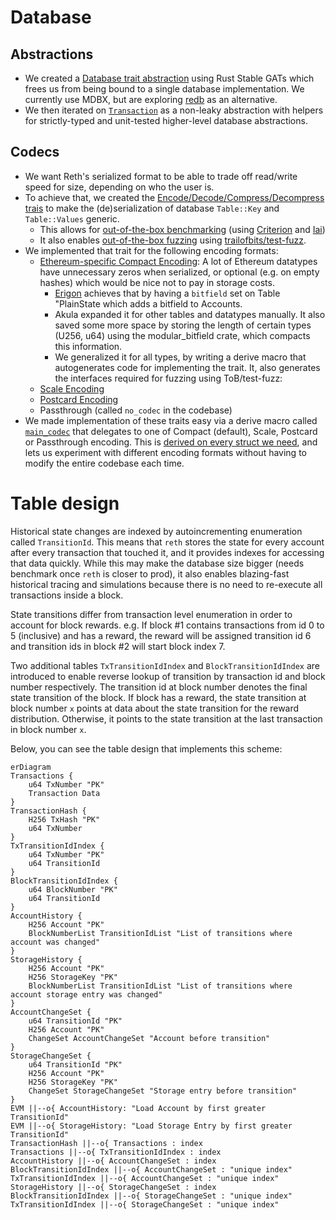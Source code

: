 # Database

## Abstractions

* We created a [Database trait abstraction](https://github.com/paradigmxyz/reth/blob/0d9b9a392d4196793736522f3fc2ac804991b45d/crates/interfaces/src/db/mod.rs) using Rust Stable GATs which frees us from being bound to a single database implementation. We currently use MDBX, but are exploring [redb](https://github.com/cberner/redb) as an alternative.
* We then iterated on [`Transaction`](https://github.com/paradigmxyz/reth/blob/0d9b9a392d4196793736522f3fc2ac804991b45d/crates/stages/src/db.rs#L14-L19) as a non-leaky abstraction with helpers for strictly-typed and unit-tested higher-level database abstractions.

## Codecs

* We want Reth's serialized format to be able to trade off read/write speed for size, depending on who the user is.
* To achieve that, we created the [Encode/Decode/Compress/Decompress trais](https://github.com/paradigmxyz/reth/blob/0d9b9a392d4196793736522f3fc2ac804991b45d/crates/interfaces/src/db/table.rs#L9-L36) to make the (de)serialization of database `Table::Key` and `Table::Values` generic.
    * This allows for [out-of-the-box benchmarking](https://github.com/paradigmxyz/reth/blob/0d9b9a392d4196793736522f3fc2ac804991b45d/crates/db/benches/encoding_iai.rs#L5) (using [Criterion](https://github.com/bheisler/criterion.rs) and [Iai](https://github.com/bheisler/iai))
    * It also enables [out-of-the-box fuzzing](https://github.com/paradigmxyz/reth/blob/0d9b9a392d4196793736522f3fc2ac804991b45d/crates/interfaces/src/db/codecs/fuzz/mod.rs) using [trailofbits/test-fuzz](https://github.com/trailofbits/test-fuzz).
* We implemented that trait for the following encoding formats:
    * [Ethereum-specific Compact Encoding](https://github.com/paradigmxyz/reth/blob/0d9b9a392d4196793736522f3fc2ac804991b45d/crates/codecs/derive/src/compact/mod.rs): A lot of Ethereum datatypes have unnecessary zeros when serialized, or optional (e.g. on empty hashes) which would be nice not to pay in storage costs. 
        * [Erigon](https://github.com/ledgerwatch/erigon/blob/12ee33a492f5d240458822d052820d9998653a63/docs/programmers_guide/db_walkthrough.MD) achieves that by having a `bitfield` set on  Table "PlainState which adds a bitfield to Accounts.
        * Akula expanded it for other tables and datatypes manually. It also saved some more space by storing the length of certain types (U256, u64) using the modular_bitfield crate, which compacts this information.
        * We generalized it for all types, by writing a derive macro that autogenerates code for implementing the trait. It, also generates the interfaces required for fuzzing using ToB/test-fuzz:
    * [Scale Encoding](https://github.com/paritytech/parity-scale-codec)
    * [Postcard Encoding](https://github.com/jamesmunns/postcard)
    * Passthrough (called `no_codec` in the codebase)
* We made implementation of these traits easy via a derive macro called [`main_codec`](https://github.com/paradigmxyz/reth/blob/0d9b9a392d4196793736522f3fc2ac804991b45d/crates/codecs/derive/src/lib.rs#L15) that delegates to one of Compact (default), Scale, Postcard or Passthrough encoding. This is [derived on every struct we need](https://github.com/search?q=repo%3Aparadigmxyz%2Freth%20%22%23%5Bmain_codec%5D%22&type=code), and lets us experiment with different encoding formats without having to modify the entire codebase each time.



# Table design

Historical state changes are indexed by autoincrementing enumeration called `TransitionId`. This means that `reth` stores the state for every account after every transaction that touched it, and it provides indexes for accessing that data quickly. While this may make the database size bigger (needs benchmark once `reth` is closer to prod), it also enables blazing-fast historical tracing and simulations because there is no need to re-execute all transactions inside a block.

State transitions differ from transaction level enumeration in order to account for block rewards.
e.g. If block #1 contains transactions from id 0 to 5 (inclusive) and has a reward, the reward will be assigned transition id 6 and transition ids in block #2 will start block index 7.

Two additional tables `TxTransitionIdIndex` and `BlockTransitionIdIndex` are introduced to enable reverse lookup of transition by transaction id and block number respectively. The transition id at block number denotes the final state transition of the block. If block has a reward, the state transition at block number `x` points at data about the state transition for the reward distribution. Otherwise, it points to the state transition at the last transaction in block number `x`.

Below, you can see the table design that implements this scheme:

```mermaid
erDiagram
Transactions {
    u64 TxNumber "PK"
    Transaction Data
}
TransactionHash {
    H256 TxHash "PK"
    u64 TxNumber
}
TxTransitionIdIndex {
    u64 TxNumber "PK"
    u64 TransitionId 
}
BlockTransitionIdIndex {
    u64 BlockNumber "PK"
    u64 TransitionId
}
AccountHistory {
    H256 Account "PK"
    BlockNumberList TransitionIdList "List of transitions where account was changed"
}
StorageHistory {
    H256 Account "PK"
    H256 StorageKey "PK"
    BlockNumberList TransitionIdList "List of transitions where account storage entry was changed"
}
AccountChangeSet {
    u64 TransitionId "PK"
    H256 Account "PK"
    ChangeSet AccountChangeSet "Account before transition"
}
StorageChangeSet {
    u64 TransitionId "PK"
    H256 Account "PK"
    H256 StorageKey "PK"
    ChangeSet StorageChangeSet "Storage entry before transition"
}
EVM ||--o{ AccountHistory: "Load Account by first greater TransitionId"
EVM ||--o{ StorageHistory: "Load Storage Entry by first greater TransitionId"
TransactionHash ||--o{ Transactions : index
Transactions ||--o{ TxTransitionIdIndex : index
AccountHistory ||--o{ AccountChangeSet : index
BlockTransitionIdIndex ||--o{ AccountChangeSet : "unique index"
TxTransitionIdIndex ||--o{ AccountChangeSet : "unique index"
StorageHistory ||--o{ StorageChangeSet : index
BlockTransitionIdIndex ||--o{ StorageChangeSet : "unique index"
TxTransitionIdIndex ||--o{ StorageChangeSet : "unique index"
```
